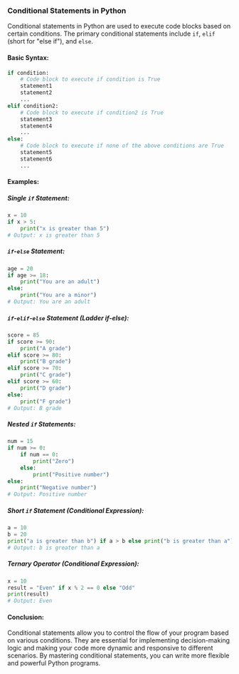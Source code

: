 ### Conditional Statements in Python

Conditional statements in Python are used to execute code blocks based on certain conditions. The primary conditional statements include `if`, `elif` (short for "else if"), and `else`.

#### Basic Syntax:

```python
if condition:
    # Code block to execute if condition is True
    statement1
    statement2
    ...
elif condition2:
    # Code block to execute if condition2 is True
    statement3
    statement4
    ...
else:
    # Code block to execute if none of the above conditions are True
    statement5
    statement6
    ...
```

#### Examples:

##### Single `if` Statement:

```python
x = 10
if x > 5:
    print("x is greater than 5")
# Output: x is greater than 5
```

##### `if`-`else` Statement:

```python
age = 20
if age >= 18:
    print("You are an adult")
else:
    print("You are a minor")
# Output: You are an adult
```

##### `if`-`elif`-`else` Statement (Ladder if-else):

```python
score = 85
if score >= 90:
    print("A grade")
elif score >= 80:
    print("B grade")
elif score >= 70:
    print("C grade")
elif score >= 60:
    print("D grade")
else:
    print("F grade")
# Output: B grade
```

##### Nested `if` Statements:

```python
num = 15
if num >= 0:
    if num == 0:
        print("Zero")
    else:
        print("Positive number")
else:
    print("Negative number")
# Output: Positive number
```

##### Short `if` Statement (Conditional Expression):

```python
a = 10
b = 20
print("a is greater than b") if a > b else print("b is greater than a")
# Output: b is greater than a
```

##### Ternary Operator (Conditional Expression):

```python
x = 10
result = "Even" if x % 2 == 0 else "Odd"
print(result)
# Output: Even
```

#### Conclusion:

Conditional statements allow you to control the flow of your program based on various conditions. They are essential for implementing decision-making logic and making your code more dynamic and responsive to different scenarios. By mastering conditional statements, you can write more flexible and powerful Python programs.
